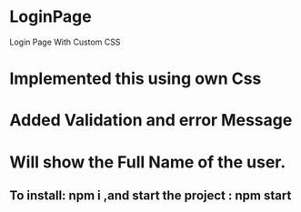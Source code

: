 # LoginPage

Login Page With Custom CSS

# Implemented this using own Css

# Added Validation and error Message

# Will show the Full Name of the user.
## To install: npm i ,and start the project : npm start
